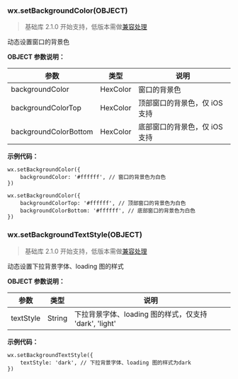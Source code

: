 <!-- https://developers.weixin.qq.com/miniprogram/dev/api/ui-background.html -->

### wx.setBackgroundColor(OBJECT)

> 基础库 2.1.0 开始支持，低版本需做[兼容处理](https://developers.weixin.qq.com/miniprogram/dev/framework/compatibility.html)

动态设置窗口的背景色

**OBJECT 参数说明：**

  参数                    |  类型       |  说明                
--------------------------|-------------|----------------------
  backgroundColor         |  HexColor   |  窗口的背景色        
  backgroundColorTop      |  HexColor   |顶部窗口的背景色，仅 iOS 支持
  backgroundColorBottom   |  HexColor   |底部窗口的背景色，仅 iOS 支持

**示例代码：**

    wx.setBackgroundColor({
        backgroundColor: '#ffffff', // 窗口的背景色为白色
    })
    
    wx.setBackgroundColor({
        backgroundColorTop: '#ffffff', // 顶部窗口的背景色为白色
        backgroundColorBottom: '#ffffff', // 底部窗口的背景色为白色
    })
    

### wx.setBackgroundTextStyle(OBJECT)

> 基础库 2.1.0 开始支持，低版本需做[兼容处理](https://developers.weixin.qq.com/miniprogram/dev/framework/compatibility.html)

动态设置下拉背景字体、loading 图的样式

**OBJECT 参数说明：**

  参数        |  类型     |  说明                                      
--------------|-----------|--------------------------------------------
  textStyle   |  String   |下拉背景字体、loading 图的样式，仅支持 'dark', 'light'

**示例代码：**

    wx.setBackgroundTextStyle({
        textStyle: 'dark', // 下拉背景字体、loading 图的样式为dark
    })
